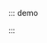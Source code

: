 ::: demo

<template>
    <lay-timeline>
        <lay-timeline-item title="0.1.1">
          [新增] menu 菜单 title 插槽，允许自定义菜单项。<br>
          [新增] table 表格 toolbar 插槽, 用于自定义工具栏。<br>
          [新增] icon 图标 color 属性, 用于自定义颜色。<br>
          [新增] icon 图标 size 属性, 用于自定义尺寸。<br>
          [调整] menu 菜单 child-item 行高, 由 40 调整为 46。<br>
        </lay-timeline-item>
        <lay-timeline-item title="0.1.0">
          [新增] tree 树，支持 node-click，selectKeys 等<br>
          [新增] table 表格，提供 columns datasource page 分页<br>
          [新增] transfer 穿梭框，提供 双列表数据切换<br>
          [新增] textarea 文本域 input 事件 与 disabled 禁用属性<br>
          [新增] button 按钮 disabled 禁用属性<br>
          [新增] input 输入框 disabled 禁用属性<br>
          [新增] checkbox 复选框 disabled 禁用属性<br>
          [新增] icon 图标 prefix 属性，支持自定义 iconfont 引入使用<br>
          [修改] card 卡片 slot 判断逻辑，body 不存在时，使用 default slot<br>
          [修改] field 字段逻辑，当 slot 为空时，展现为线状，否则为面板<br>
          [修复] collapse 手风琴，展开 收起 状态时的不同图标展示<br>
          [重构] checkbox 复选框逻辑，让 api 更合理<br>
          [依赖] 升级 vue 3.2.20 依赖<br>
        </lay-timeline-item>
        <lay-timeline-item title="0.0.17">
          [新增] table 表格组件<br>
          [新增] tab 选项卡组件<br>
          [新增] rate 评分组件<br>
          [新增] button 组件 border 属性，设置边框颜色<br>
          [新增] iconPicker 组件 showSearch 配置, 是否启用搜索<br>
          [新增] page 分页组件<br>
          [修复] menu 组件，菜单项 与 目录 重复渲染<br>
          [支持] 完善 layui-vue-sample 案例<br>
          [支持] 文档支持模糊查询, 用于快速检索组件文档<br>
          [支持] 文档移动端预览<br>
        </lay-timeline-item>
        <lay-timeline-item title="0.0.14">
          [新增] menu 菜单组件<br>
          [新增] iconPicker 图标选择组件<br>
          [新增] anim 动画文档<br>
          [新增] dropdown 下拉菜单组件<br>
          [新增] color 颜色文档<br>
          [新增] collapse 手风琴组件<br>
          [新增] select 下拉选择组件<br>
          [新增] empty 空数据组件<br>
          [新增] scroll 滚动容器组件<br>
          [新增] avatar 头像组件<br>
        </lay-timeline-item>
    </lay-timeline>
</template>

<script>
import { ref } from 'vue'

export default {
  setup() {

    return {
    }
  }
}
</script>

:::
